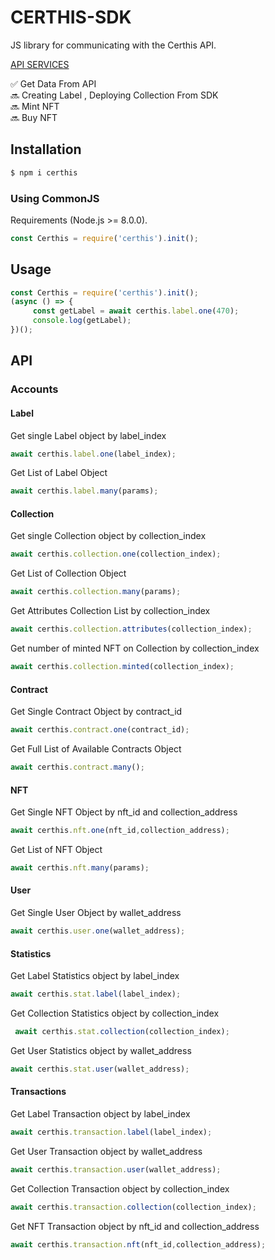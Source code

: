 # CERTHIS-SDK
JS library for communicating with the Certhis API. 

<a href="https://app.swaggerhub.com/apis-docs/CERTHIS.IO/certhis/1.0.0">API SERVICES</a>

✅ Get Data From API<br />
🔜 Creating Label , Deploying Collection From SDK  <br />
🔜 Mint NFT<br />
🔜 Buy NFT<br />
  

## Installation

```sh
$ npm i certhis
```

### Using CommonJS

Requirements (Node.js >= 8.0.0).
```js
const Certhis = require('certhis').init();
```

## Usage

```js
const Certhis = require('certhis').init();
(async () => {
     const getLabel = await certhis.label.one(470);
     console.log(getLabel);
})();
```

## API

### Accounts

#### Label

Get single Label object by label_index

```js
await certhis.label.one(label_index);
```

Get List of Label Object  

```js
await certhis.label.many(params);
```

#### Collection

Get single Collection object by collection_index

```js
await certhis.collection.one(collection_index);
```

Get List of Collection Object

```js
await certhis.collection.many(params);
```

Get Attributes Collection List by collection_index

```js
await certhis.collection.attributes(collection_index);
```

Get number of minted NFT on Collection by collection_index

```js
await certhis.collection.minted(collection_index);
```


#### Contract

Get Single Contract Object by contract_id

```js
await certhis.contract.one(contract_id);
```


Get Full List of Available Contracts Object

```js
await certhis.contract.many();
```

#### NFT

Get Single NFT Object by nft_id and collection_address

```js
await certhis.nft.one(nft_id,collection_address);
```


Get List of NFT Object

```js
await certhis.nft.many(params);
```

#### User

Get Single User Object by wallet_address

```js
await certhis.user.one(wallet_address);
```

#### Statistics

Get Label Statistics object by label_index

```js
await certhis.stat.label(label_index);
```


Get Collection Statistics object by collection_index

```js
 await certhis.stat.collection(collection_index);
```


Get User Statistics object by wallet_address

```js
await certhis.stat.user(wallet_address);
```


#### Transactions

Get Label Transaction object by label_index

```js
await certhis.transaction.label(label_index);
```


Get User Transaction object by wallet_address

```js
await certhis.transaction.user(wallet_address);
```


Get Collection Transaction object by collection_index

```js
await certhis.transaction.collection(collection_index);
```

Get NFT Transaction object by nft_id and collection_address

```js
await certhis.transaction.nft(nft_id,collection_address);
```
